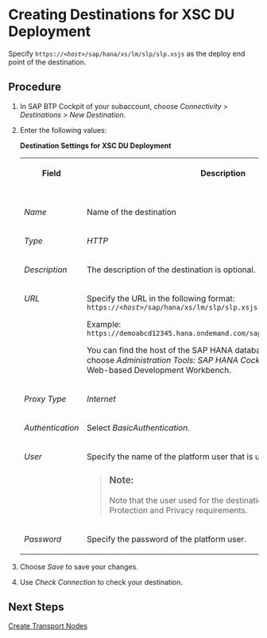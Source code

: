 <!-- loioddf120eafed748a3b17da92064ac0878 -->

# Creating Destinations for XSC DU Deployment

Specify <code>https://<i class="varname">&lt;host&gt;</i>/sap/hana/xs/lm/slp/slp.xsjs</code> as the deploy end point of the destination.



## Procedure

1.  In SAP BTP Cockpit of your subaccount, choose *Connectivity* \> *Destinations* \> *New Destination*.

2.  Enter the following values:

    **Destination Settings for XSC DU Deployment**


    <table>
    <tr>
    <th valign="top">

    Field
    
    </th>
    <th valign="top">

    Description
    
    </th>
    <th valign="top">

    More Information
    
    </th>
    </tr>
    <tr>
    <td valign="top">
    
    *Name*
    
    </td>
    <td valign="top">
    
    Name of the destination
    
    </td>
    <td valign="top" rowspan="5">
    
    -   SAP BTP, Neo: [Configure Destinations from the Cockpit](https://help.sap.com/docs/CP_CONNECTIVITY/b865ed651e414196b39f8922db2122c7/60735ad11d8a488c83537cdcfb257135.html)

    -   [Create HTTP Destinations](https://help.sap.com/docs/CP_CONNECTIVITY/b865ed651e414196b39f8922db2122c7/1e110da0ddd8453aaf5aed2485d84f25.html)


    
    </td>
    </tr>
    <tr>
    <td valign="top">
    
    *Type*
    
    </td>
    <td valign="top">
    
    *HTTP*
    
    </td>
    </tr>
    <tr>
    <td valign="top">
    
    *Description*
    
    </td>
    <td valign="top">
    
    The description of the destination is optional.
    
    </td>
    </tr>
    <tr>
    <td valign="top">
    
    *URL*
    
    </td>
    <td valign="top">
    
    Specify the URL in the following format: <code>https://<i class="varname">&lt;host&gt;</i>/sap/hana/xs/lm/slp/slp.xsjs</code>

    Example: `https://demoabcd12345.hana.ondemand.com/sap/hana/xs/lm/slp/slp.xsjs`

    You can find the host of the SAP HANA database in the URL, if you choose *Administration Tools: SAP HANA Cockpit*, or in the SAP HANA Web-based Development Workbench.
    
    </td>
    </tr>
    <tr>
    <td valign="top">
    
    *Proxy Type*
    
    </td>
    <td valign="top">
    
    *Internet*
    
    </td>
    </tr>
    <tr>
    <td valign="top">
    
    *Authentication*
    
    </td>
    <td valign="top">
    
    Select *BasicAuthentication*.
    
    </td>
    <td valign="top" rowspan="3">
    
    [Client Authentication Types for HTTP Destinations](https://help.sap.com/docs/CP_CONNECTIVITY/cca91383641e40ffbe03bdc78f00f681/4e13a04147314e8e9e54321f25d93fdc.html?locale=en-US)
    
    </td>
    </tr>
    <tr>
    <td valign="top">
    
    *User*
    
    </td>
    <td valign="top">
    
    Specify the name of the platform user that is used for the deployment.

    > ### Note:  
    > Note that the user used for the destination isn’t subject to any Data Protection and Privacy requirements.


    
    </td>
    </tr>
    <tr>
    <td valign="top">
    
    *Password*
    
    </td>
    <td valign="top">
    
    Specify the password of the platform user.
    
    </td>
    </tr>
    </table>
    
3.  Choose *Save* to save your changes.

4.  Use *Check Connection* to check your destination.




<a name="loioddf120eafed748a3b17da92064ac0878__postreq_kht_jts_gwb"/>

## Next Steps

[Create Transport Nodes](create-transport-nodes-f71a4d5.md)

